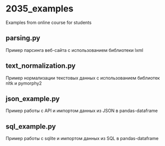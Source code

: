 # 2035_examples
Examples from online course for students
## parsing.py
Пример парсинга веб-сайта с использованием библиотеки lxml
## text_normalization.py
Пример нормализации текстовых данных с использованием библиотек nltk и pymorphy2
## json_example.py
Пример работы с API и импортом данных из JSON в pandas-dataframe
## sql_example.py
Пример работы с sqlite и импортом данных из SQL в pandas-dataframe
